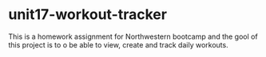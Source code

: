 # unit17-workout-tracker
This is a homework assignment for Northwestern bootcamp and the gool of this project is to o be able to view, create and track daily workouts.
